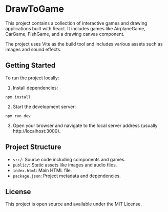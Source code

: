 # DrawToGame

This project contains a collection of interactive games and drawing applications built with React. It includes games like AirplaneGame, CarGame, FishGame, and a drawing canvas component.

The project uses Vite as the build tool and includes various assets such as images and sound effects.

## Getting Started

To run the project locally:

1. Install dependencies:
```
npm install
```

2. Start the development server:
```
npm run dev
```

3. Open your browser and navigate to the local server address (usually http://localhost:3000).

## Project Structure

- `src/`: Source code including components and games.
- `public/`: Static assets like images and audio files.
- `index.html`: Main HTML file.
- `package.json`: Project metadata and dependencies.

## License

This project is open source and available under the MIT License.

